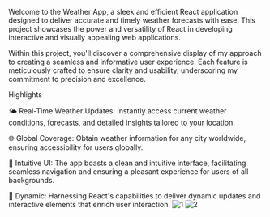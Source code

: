 Welcome to the Weather App, a sleek and efficient React application designed to deliver accurate and timely weather forecasts with ease. This project showcases the power and versatility of React in developing interactive and visually appealing web applications.

Within this project, you'll discover a comprehensive display of my approach to creating a seamless and informative user experience. Each feature is meticulously crafted to ensure clarity and usability, underscoring my commitment to precision and excellence.

Highlights

🌤️ Real-Time Weather Updates: Instantly access current weather conditions, forecasts, and detailed insights tailored to your location.

🌐 Global Coverage: Obtain weather information for any city worldwide, ensuring accessibility for users globally.

🎨 Intuitive UI: The app boasts a clean and intuitive interface, facilitating seamless navigation and ensuring a pleasant experience for users of all backgrounds.

🚀 Dynamic: Harnessing React's capabilities to deliver dynamic updates and interactive elements that enrich user interaction.
![1](https://github.com/Azymi4231/WeatherApp/assets/171338115/e444afc6-81dc-4ef9-b078-c2ab874c9464)
![2](https://github.com/Azymi4231/WeatherApp/assets/171338115/966a943f-8cd8-4289-aa9a-73cd179ffecb)
